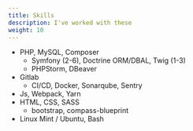 ```yaml
---
title: Skills
description: I've worked with these 
weight: 10
---
```


- PHP, MySQL, Composer
    - Symfony (2-6), Doctrine ORM/DBAL, Twig (1-3)
    - PHPStorm, DBeaver
- Gitlab
    - CI/CD, Docker, Sonarqube, Sentry
- Js, Webpack, Yarn
- HTML, CSS, SASS
    - bootstrap, compass-blueprint
- Linux Mint / Ubuntu, Bash
